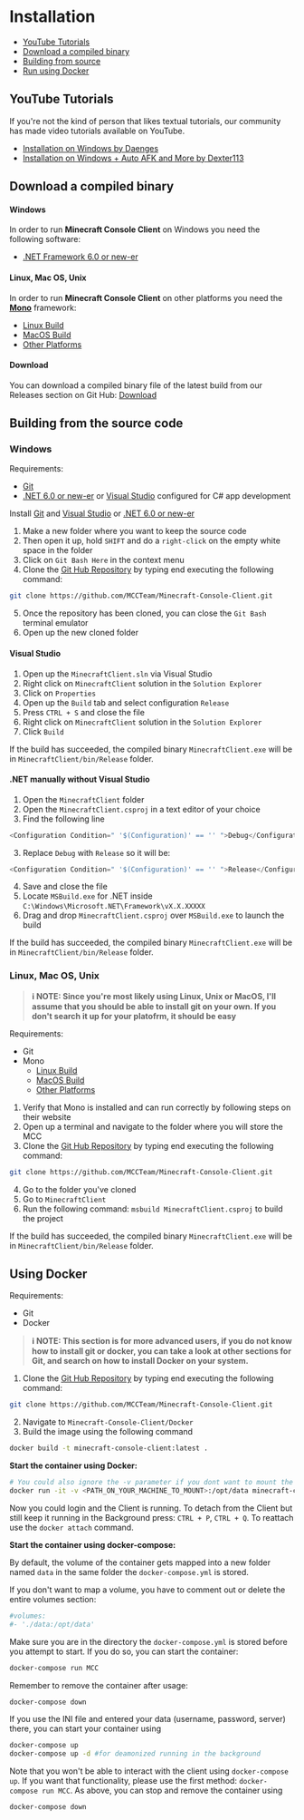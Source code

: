 # Installation

-   [YouTube Tutorials](#youtube-tutorials)
-   [Download a compiled binary](#download-a-compiled-binary)
-   [Building from source](#building-from-the-source-code)
-   [Run using Docker](#using-docker)

## YouTube Tutorials

If you're not the kind of person that likes textual tutorials, our community has made video tutorials available on YouTube.

-   [Installation on Windows by Daenges](https://www.youtube.com/watch?v=BkCqOCa2uQw)
-   [Installation on Windows + Auto AFK and More by Dexter113](https://www.youtube.com/watch?v=FxJ0KFIHDrY)

## Download a compiled binary

#### Windows

In order to run **Minecraft Console Client** on Windows you need the following software:

-   [.NET Framework 6.0 or new-er](https://dotnet.microsoft.com/en-us/download/dotnet-framework)

#### Linux, Mac OS, Unix

In order to run **Minecraft Console Client** on other platforms you need the [**Mono**](https://www.mono-project.com) framework:

-   [Linux Build](https://www.mono-project.com/download/stable/#download-lin)
-   [MacOS Build](https://www.mono-project.com/download/stable/#download-mac)
-   [Other Platforms](https://www.mono-project.com/docs/about-mono/supported-platforms/)

#### Download

You can download a compiled binary file of the latest build from our Releases section on Git Hub: [Download](https://github.com/MCCTeam/Minecraft-Console-Client/releases)

## Building from the source code

### Windows

Requirements:

-   [Git](https://www.git-scm.com/)
-   [.NET 6.0 or new-er](https://dotnet.microsoft.com/en-us/download) or [Visual Studio](https://visualstudio.microsoft.com/) configured for C# app development

Install [Git](https://www.git-scm.com/) and [Visual Studio](https://visualstudio.microsoft.com/) or [.NET 6.0 or new-er](https://dotnet.microsoft.com/en-us/download)

1. Make a new folder where you want to keep the source code
2. Then open it up, hold `SHIFT` and do a `right-click` on the empty white space in the folder
3. Click on `Git Bash Here` in the context menu
4. Clone the [Git Hub Repository](https://github.com/MCCTeam/Minecraft-Console-Client) by typing end executing the following command:

```bash
git clone https://github.com/MCCTeam/Minecraft-Console-Client.git
```

5. Once the repository has been cloned, you can close the `Git Bash` terminal emulator
6. Open up the new cloned folder

#### Visual Studio

1. Open up the `MinecraftClient.sln` via Visual Studio
2. Right click on `MinecraftClient` solution in the `Solution Explorer`
3. Click on `Properties`
4. Open up the `Build` tab and select configuration `Release`
5. Press `CTRL + S` and close the file
6. Right click on `MinecraftClient` solution in the `Solution Explorer`
7. Click `Build`

If the build has succeeded, the compiled binary `MinecraftClient.exe` will be in `MinecraftClient/bin/Release` folder.

#### .NET manually without Visual Studio

1. Open the `MinecraftClient` folder
2. Open the `MinecraftClient.csproj` in a text editor of your choice
3. Find the following line

```csharp
<Configuration Condition=" '$(Configuration)' == '' ">Debug</Configuration>
```

3. Replace `Debug` with `Release` so it will be:

```csharp
<Configuration Condition=" '$(Configuration)' == '' ">Release</Configuration>
```

4. Save and close the file
5. Locate `MSBuild.exe` for .NET inside `C:\Windows\Microsoft.NET\Framework\vX.X.XXXXX`
6. Drag and drop `MinecraftClient.csproj` over `MSBuild.exe` to launch the build

If the build has succeeded, the compiled binary `MinecraftClient.exe` will be in `MinecraftClient/bin/Release` folder.

### Linux, Mac OS, Unix

> **ℹ️ NOTE: Since you're most likely using Linux, Unix or MacOS, I'll assume that you should be able to install git on your own. If you don't search it up for your platofrm, it should be easy**

Requirements:

-   Git
-   Mono
    -   [Linux Build](https://www.mono-project.com/download/stable/#download-lin)
    -   [MacOS Build](https://www.mono-project.com/download/stable/#download-mac)
    -   [Other Platforms](https://www.mono-project.com/docs/about-mono/supported-platforms/)

1. Verify that Mono is installed and can run correctly by following steps on their website
2. Open up a terminal and navigate to the folder where you will store the MCC
3. Clone the [Git Hub Repository](https://github.com/MCCTeam/Minecraft-Console-Client) by typing end executing the following command:

```bash
git clone https://github.com/MCCTeam/Minecraft-Console-Client.git
```

4. Go to the folder you've cloned
5. Go to `MinecraftClient`
6. Run the following command: `msbuild MinecraftClient.csproj` to build the project

If the build has succeeded, the compiled binary `MinecraftClient.exe` will be in `MinecraftClient/bin/Release` folder.

## Using Docker

Requirements:

-   Git
-   Docker

> **ℹ️ NOTE: This section is for more advanced users, if you do not know how to install git or docker, you can take a look at other sections for Git, and search on how to install Docker on your system.**

1. Clone the [Git Hub Repository](https://github.com/MCCTeam/Minecraft-Console-Client) by typing end executing the following command:

```bash
git clone https://github.com/MCCTeam/Minecraft-Console-Client.git
```

2. Navigate to `Minecraft-Console-Client/Docker`
3. Build the image using the following command

```bash
docker build -t minecraft-console-client:latest .
```

**Start the container using Docker:**

```bash
# You could also ignore the -v parameter if you dont want to mount the volume that is up to you. If you don't it's harder to edit the .ini file if thats something you want to do
docker run -it -v <PATH_ON_YOUR_MACHINE_TO_MOUNT>:/opt/data minecraft-console-client:latest
```

Now you could login and the Client is running. To detach from the Client but still keep it running in the Background press: `CTRL + P`, `CTRL + Q`.
To reattach use the `docker attach` command.

**Start the container using docker-compose:**

By default, the volume of the container gets mapped into a new folder named `data` in the same folder the `docker-compose.yml` is stored.

If you don't want to map a volume, you have to comment out or delete the entire volumes section:

```yml
#volumes:
#- './data:/opt/data'
```

Make sure you are in the directory the `docker-compose.yml` is stored before you attempt to start. If you do so, you can start the container:

```bash
docker-compose run MCC
```

Remember to remove the container after usage:

```bash
docker-compose down
```

If you use the INI file and entered your data (username, password, server) there, you can start your container using

```bash
docker-compose up
docker-compose up -d #for deamonized running in the background
```

Note that you won't be able to interact with the client using `docker-compose up`. If you want that functionality, please use the first method: `docker-compose run MCC`.
As above, you can stop and remove the container using

```bash
docker-compose down
```
